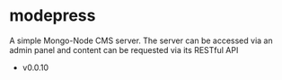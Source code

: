 # modepress
A simple Mongo-Node CMS server. The server can be accessed via an admin panel and content can be requested via its RESTful API

* v0.0.10


